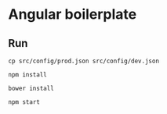 # Angular boilerplate

## Run

```
cp src/config/prod.json src/config/dev.json

npm install

bower install

npm start
```